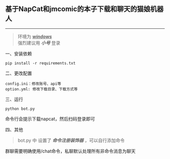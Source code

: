 ## 基于NapCat和jmcomic的本子下载和聊天的猫娘机器人

---
>环境为 <u>___windows___</u>  
>强烈建议用 ___小号___ 登录

一、安装依赖
```
pip install -r requirements.txt
```
二、更改配置
```
config.ini：修改账号、api等
option.yml: 修改下载目录、下载方式等
```
三、运行
```
python bot.py
```
命令行会提示下载napcat，然后扫码登录即可

四、其他
>bot.py 中 设置了 ___命令注册装饰器___ ，可以自行添加命令  

群聊需要明确使用/chat命令，私聊默认处理所有非命令消息为聊天